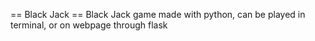  == Black Jack ==
  Black Jack game made with python, can be played in terminal, or on webpage through flask
 
